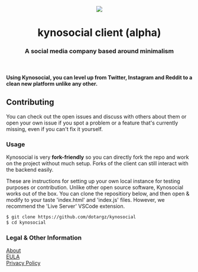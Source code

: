 <div align="center">
  <img src="./meta/favicon.ico"><br>
  <h1 align="center">kynosocial client (alpha)</h1>
  <h3 align="center">A social media company based around minimalism</h3>
</div>
<br>

<h4>Using Kynosocial, you can level up from Twitter, Instagram and Reddit to a clean new platform unlike any other.</h4>

## Contributing 

You can check out the open issues and discuss with others about them or open your own issue if you spot a problem or a feature that's currently missing, even if you can't fix it yourself.

### Usage  

Kynosocial is very **fork-friendly** so you can directly fork the repo and work on the project without much setup. Forks of the client can still interact with the backend easily. 

These are instructions for setting up your own local instance for testing purposes or contribution. Unlike other open source software, Kynosocial works out of the box. You can clone the repositiory below, and then open & modify to your taste 'index.html' and 'index.js' files. However, we recommend the 'Live Server' VSCode extension.

```bash
$ git clone https://github.com/dotargz/kynosocial
$ cd kynosocial
```

### Legal & Other Information  

[About](https://kyno.social/?page=about)  
[EULA](https://kyno.social/?page=eula)  
[Privacy Policy](https://kyno.social/?page=privacy)  
